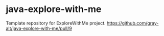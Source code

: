 # java-explore-with-me
Template repository for ExploreWithMe project.
https://github.com/gray-alt/java-explore-with-me/pull/9